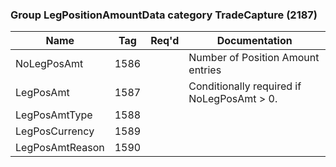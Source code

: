 ### Group LegPositionAmountData category TradeCapture (2187)

| Name            | Tag  | Req'd | Documentation                              |
|-----------------|------|----------|--------------------------------------------|
| NoLegPosAmt     | 1586 |       | Number of Position Amount entries          |
| LegPosAmt       | 1587 |       | Conditionally required if NoLegPosAmt > 0. |
| LegPosAmtType   | 1588 |       |                                            |
| LegPosCurrency  | 1589 |       |                                            |
| LegPosAmtReason | 1590 |       |                                            |

